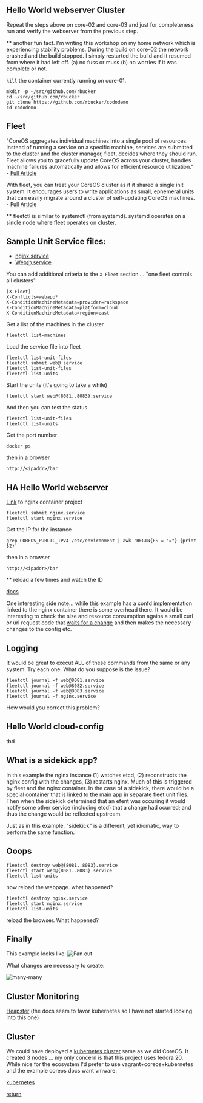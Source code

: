 



Hello World webserver Cluster
--------------

Repeat the steps above on core-02 and core-03 and just for completeness run and verify the webserver from the previous step.

** another fun fact. I'm writing this workshop on my home network which is experiencing stability problems. During the build on core-02 the network crashed and the build stopped. I simply restarted the build and it resumed from where it had left off. (a) no fuss or muss (b) no worries if it was complete or not.

```kill``` the container currently running on core-01.

```
mkdir -p ~/src/github.com/rbucker
cd ~/src/github.com/rbucker
git clone https://github.com/rbucker/cododemo
cd cododemo
```

Fleet
-----
"CoreOS aggregates individual machines into a single pool of resources. Instead of running a service on a specific machine, services are submitted to the cluster and the cluster manager, fleet, decides where they should run. Fleet allows you to gracefully update CoreOS across your cluster, handles machine failures automatically and allows for efficient resource utilization." - [Full Article](https://coreos.com/docs/)

With fleet, you can treat your CoreOS cluster as if it shared a single init system. It encourages users to write applications as small, ephemeral units that can easily migrate around a cluster of self-updating CoreOS machines. - [Full Article](https://coreos.com/using-coreos/clustering/)

** fleetctl is similar to systemctl (from systemd). systemd operates on a sindle node where fleet operates on cluster.

Sample Unit Service files:
--------------------------

- [nginx.service](https://github.com/rbucker/cododemo/blob/master/nginx.service)
- [Web@.service](https://github.com/rbucker/cododemo/blob/master/web%40.service)

You can add additional criteria to the ```X-Fleet``` section ... "one fleet controls all clusters"
```
[X-Fleet]
X-Conflicts=webapp*
X-ConditionMachineMetadata=provider=rackspace
X-ConditionMachineMetadata=platform=cloud
X-ConditionMachineMetadata=region=east
```





Get a list of the machines in the cluster
```
fleetctl list-machines
```

Load the service file into fleet
```
fleetctl list-unit-files
fleetctl submit web@.service
fleetctl list-unit-files
fleetctl list-units
```

Start the units (it's going to take a while)
```
fleetctl start web@{8081..8083}.service
```
And then you can test the status
```
fleetctl list-unit-files
fleetctl list-units
```

Get the port number
```
docker ps
```

then in a browser
```
http://<ipaddr>/bar
```



HA Hello World webserver
--------------

[Link](https://github.com/marceldegraaf/blog-coreos-1/tree/master/nginx) to nginx container project

```
fleetctl submit nginx.service
fleetctl start nginx.service
```

Get the IP for the instance
```
grep COREOS_PUBLIC_IPV4 /etc/environment | awk 'BEGIN{FS = "="} {print $2}'
```

then in a browser
```
http://<ipaddr>/bar
```

** reload a few times and watch the ID

[docs](https://coreos.com/docs/launching-containers/launching/launching-containers-fleet/)



One interesting side note... while this example has a confd implementation linked to the nginx container there is some overhead there. It would be interesting to check the size and resource consumption agains a small curl or url request code that [waits for a change](https://coreos.com/docs/distributed-configuration/etcd-api/#waiting-for-a-change) and then makes the necessary changes to the config etc.



Logging
-------

It would be great to execut ALL of these commands from the same or any system. Try each one. What do you suppose is the issue?

```
fleetctl journal -f web@8081.service
fleetctl journal -f web@8082.service
fleetctl journal -f web@8083.service
fleetctl journal -f nginx.service
```

How would you correct this problem?




Hello World cloud-config
------------------------

tbd

What is a sidekick app?
-----------------------

In this example the nginx instance (1) watches etcd, (2) reconstructs the nginx config with the changes, (3) restarts nginx. Much of this is triggered by fleet and the nginx container. In the case of a sidekick, there would be a special container that is linked to the main app in separate fleet unit files. Then when the sidekick determined that an efent was occuring it would notify some other service (including etcd) that a change had ocurred; and thus the change would be reflected upstream.

Just as in this example. "sidekick" is a different, yet idiomatic, way to perform the same function.

Ooops
-----

```
fleetctl destroy web@{8081..8083}.service
fleetctl start web@{8081..8083}.service
fleetctl list-units
```

now reload the webpage. what happened?

```
fleetctl destroy nginx.service
fleetctl start nginx.service
fleetctl list-units
```

reload the browser. What happened?

Finally
-------

This example looks like:
![Fan out](fanout.jpg)


What changes are necessary to create:

![many-many](manymany.jpg "Optional title")

Cluster Monitoring
-----------------

[Heapster](https://github.com/GoogleCloudPlatform/heapster) (the docs seem to favor kubernetes so I have not started looking into this one)

Cluster 
-------

We could have deployed a [kubernetes cluster](https://github.com/GoogleCloudPlatform/kubernetes/blob/master/docs/getting-started-guides/vagrant.md) same as we did CoreOS. It created 3 nodes ... my only concern is that this project uses fedora 20. While nice for the ecosystem I'd prefer to use vagrant+coreos+kubernetes and the example coreos docs want vmware. 

[kubernetes](https://github.com/GoogleCloudPlatform/kubernetes)


[return](https://github.com/rbucker/cododemo/blob/master/README.md)
